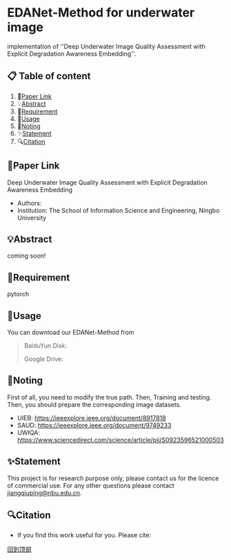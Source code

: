 # EDANet-Method for underwater image
implementation of ''Deep Underwater Image Quality Assessment with Explicit Degradation Awareness Embedding''.

## 📋 Table of content
1. 📎[Paper Link](#paper-link)
2. 💡[Abstract](#abstract)
3. 📃[Requirement](#requirement)
4. 📖[Usage](#usage)
5. 🍎[Noting](#noting)
6. ✨[Statement](#statement)
7. 🔍[Citation](#citation)

## 📎Paper Link
Deep Underwater Image Quality Assessment with Explicit Degradation Awareness Embedding
- Authors: 
- Institution: The School of Information Science and Engineering, Ningbo University

## 💡Abstract
coming soon!

## 📃Requirement
pytorch

## 📖Usage
You can download our EDANet-Method from
>BaiduYun Disk: 
>
>Google Drive: 

## 🍎Noting
First of all, you need to modify the true path. Then, Training and testing. Then, you should prepare the corresponding image datasets.
- UIEB: https://ieeexplore.ieee.org/document/8917818
- SAUD: https://ieeexplore.ieee.org/document/9749233
- UWIQA: https://www.sciencedirect.com/science/article/pii/S0923596521000503

## ✨Statement
This project is for research purpose only, please contact us for the licence of commercial use. For any other questions please contact jiangqiuping@nbu.edu.cn.

## 🔍Citation
- If you find this work useful for you. Please cite:

[回到顶部](#readme)
